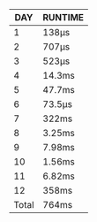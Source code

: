 |  DAY  | RUNTIME |
|-------|---------|
|     1 | 138µs   |
|     2 | 707µs   |
|     3 | 523µs   |
|     4 | 14.3ms  |
|     5 | 47.7ms  |
|     6 | 73.5µs  |
|     7 | 322ms   |
|     8 | 3.25ms  |
|     9 | 7.98ms  |
|    10 | 1.56ms  |
|    11 | 6.82ms  |
|    12 | 358ms   |
| Total | 764ms   |
